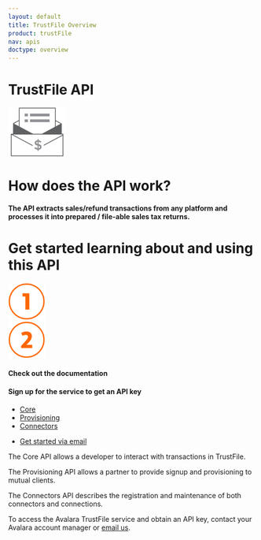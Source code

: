 ```yaml
---
layout: default
title: TrustFile Overview
product: trustFile
nav: apis
doctype: overview
---
```

<div class="row bg-map padding-bottom">
  <div class="col-sm-8 col-sm-offset-2 text-center ">
    <h1 class="h1p">TrustFile API</h1>
    <img src="/images/devdot/DevDot_GovtBldgBlue-07.svg" height="100" />
  </div>
</div>
<div class="row border-top padding-top padding-bottom">
  <div class="col-sm-8 col-sm-offset-2 text-center">
    <h1 class="h1p">How does the API work?</h1>
    <h4 class="text-left">The API extracts sales/refund transactions from any platform and processes it into prepared / file-able sales tax returns.</h4>
  </div>
</div>
<div class="row border-top padding-top padding-bottom">
  <div class="col-sm-8 col-sm-offset-2 text-center">
    <h1 class="h1p">Get started learning about and using this API</h1>
    <div class="row card">
        <div class="col-sm-3 col-sm-offset-2">
            <img src="/images/devdot/DevDotSvgGAssets_One.svg" height="75">
        </div>
        <div class="col-sm-3 col-sm-offset-2">
            <img src="/images/devdot/DevDotSvgGAssets_Two.svg" height="75">
        </div>
    </div>
    <div class="row card card-border-top">
        <div class="col-sm-3 col-sm-offset-2">
            <h4>Check out the documentation</h4>
        </div>
        <div class="col-sm-3 col-sm-offset-2">
            <h4>Sign up for the service to get an API key</h4>
        </div>
    </div>
    <div class="row card">
        <div class="col-sm-3 col-sm-offset-2 padding-top">
            <ul class="pipe">
                <li><a href="/trustfile/api-reference/core/v3">Core</a></li>
                <li><a href="/trustfile/api-reference/provisioning/v3">Provisioning</a></li>
                <li><a href="/trustfile/api-reference/connector-management/v3">Connectors</a></li>
            </ul>
        </div>
        <div class="col-sm-3 col-sm-offset-2 padding-top">
            <ul class="pipe">
                <li><a href="mailto:support@trustfile.com">Get started via email</a></li>
            </ul>
        </div>
    </div>
    <div class="row card">
        <div class="col-sm-3 col-sm-offset-2 padding-top">
            <p class="text-left">The Core API allows a developer to interact with transactions in TrustFile.</p>
            <p class="text-left">The Provisioning API allows a partner to provide signup and provisioning to mutual clients.</p>
            <p class="text-left">The Connectors API describes the registration and maintenance of both connectors and connections.</p>
        </div>
        <div class="col-sm-3 col-sm-offset-2 padding-top">
            <p class="text-left">To access the Avalara TrustFile service and
                 obtain an API key, contact your Avalara account
                 manager or <a href="mailto:apis@trustfile.com">email us</a>.
            </p>
        </div>
    </div>
  </div>
</div>
